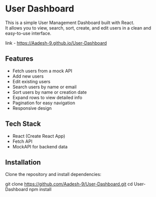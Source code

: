# User Dashboard

This is a simple User Management Dashboard built with React.  
It allows you to view, search, sort, create, and edit users in a clean and easy-to-use interface.

link - https://Aadesh-9.github.io/User-Dashboard

## Features

- Fetch users from a mock API
- Add new users
- Edit existing users
- Search users by name or email
- Sort users by name or creation date
- Expand rows to view detailed info
- Pagination for easy navigation
- Responsive design

## Tech Stack

- React (Create React App)
- Fetch API
- MockAPI for backend data

## Installation

Clone the repository and install dependencies:

git clone https://github.com/Aadesh-9/User-Dashboard.git
cd User-Dashboard
npm install
